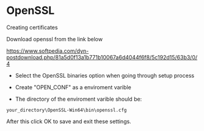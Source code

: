 # OpenSSL
Creating certificates

Download openssl from the link below

https://www.softpedia.com/dyn-postdownload.php/81a5d0f13a1b771b10067a6d4044f6f8/5c192d15/63b3/0/4

- Select the OpenSSL binaries option when going through setup process

- Create "OPEN_CONF" as a enviroment varible

- The directory of the enviroment varible should be:
```
your_directory\OpenSSL-Win64\bin\openssl.cfg
```
After this click OK to save and exit these settings.
